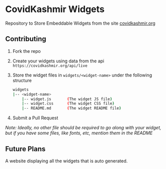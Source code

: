 # CovidKashmir Widgets
Repository to Store Embeddable Widgets from the site [covidkashmir.org](https://covidkashmir.org)

## Contributing

1. Fork the repo
2. Create your widgets using data from the api `https://covidkashmir.org/api/live`
3. Store the widget files in `widgets/<widget-name>` under the following structure  

    ``` bash
    widgets
    |-- <widget-name>
        |-- widget.js       (The widget JS file)
        |-- widget.css      (The widget CSS file)
        |-- README.md       (The widget README file)

    ```

4. Submit a Pull Request

*Note: Ideally, no other file should be required to go along with your widget, but if you have some files, like fonts, etc, mention them in the README*

## Future Plans

A website displaying all the widgets that is auto generated.
